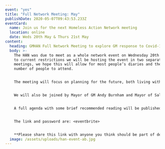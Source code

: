 ```yaml
---
event: "yes"
title: "Full Network Meeting: May"
publishDate: 2020-05-07T09:43:53.233Z
eventCard:
  name: Join us for the next Homeless Action Network meeting
  location: online
  date: Weds 20th May & Thurs 21st May
content:
  heading: GMHAN Full Network Meeting to explore GM response to Covid-19
  body: >-
    The HAN was due to meet as a whole network event on Wednesday 20th May, due
    to current restrictions we will be hosting the event in two separate Zoom
    meetings, we hope this will allow for most people’s diaries and the maximum
    number of people to attend.


    The meeting will focus on planning for the future, both living with Covid and looking to a society without the disease present. As the GMHAN we believe that whilst coronavirus has wrought great damage, we can also use this next phase to end homelessness for good. This May’s HAN will give us an opportunity to start determining what this could look like as a collection of different sectors, viewpoints and ideas.


    We will also be joined by Mayor of GM Andy Burnham and Mayor of Salford Paul Dennett to share updates on the Covid response so far.


    A full agenda with some brief recommended reading will be published in advance on the [Resources](gmhan.net/resources) page.


    The link and password are: <eventbrite>


    **Please share this link with anyone you think should be part of deciding how Greater Manchester responds to the Covid pandemic for people who are homeless.**
  image: /assets/uploads/han-event-ab.jpg
---
```

